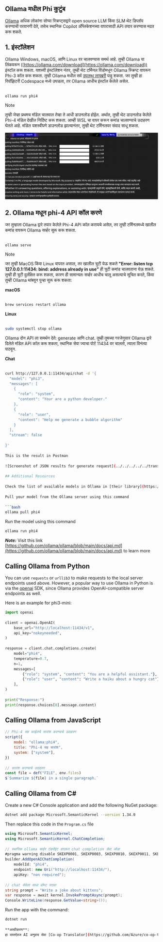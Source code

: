 <!--
CO_OP_TRANSLATOR_METADATA:
{
  "original_hash": "0b38834693bb497f96bf53f0d941f9a1",
  "translation_date": "2025-07-16T19:14:41+00:00",
  "source_file": "md/01.Introduction/02/04.Ollama.md",
  "language_code": "mr"
}
-->
## Ollama मधील Phi कुटुंब

[Ollama](https://ollama.com) अधिक लोकांना सोप्या स्क्रिप्ट्सद्वारे open source LLM किंवा SLM थेट डिप्लॉय करण्याची परवानगी देते, तसेच स्थानिक Copilot अ‍ॅप्लिकेशनच्या वापरासाठी API तयार करण्यास मदत करू शकते.

## **1. इंस्टॉलेशन**

Ollama Windows, macOS, आणि Linux वर चालवण्यास समर्थ आहे. तुम्ही Ollama या लिंकवरून ([https://ollama.com/download](https://ollama.com/download)) इंस्टॉल करू शकता. यशस्वी इंस्टॉलेशन नंतर, तुम्ही थेट टर्मिनल विंडोमधून Ollama स्क्रिप्ट वापरून Phi-3 कॉल करू शकता. तुम्ही Ollama मधील सर्व [उपलब्ध लायब्ररी](https://ollama.com/library) पाहू शकता. जर तुम्ही हा रिपॉझिटरी Codespace मध्ये उघडला, तर Ollama आधीच इंस्टॉल केलेले असेल.

```bash

ollama run phi4

```

> [!NOTE]
> तुम्ही जेव्हा प्रथमच मॉडेल चालवाल तेव्हा ते आधी डाउनलोड होईल. अर्थात, तुम्ही थेट डाउनलोड केलेले Phi-4 मॉडेल देखील निर्दिष्ट करू शकता. आम्ही WSL चा वापर करून कमांड चालवण्याचे उदाहरण घेतले आहे. मॉडेल यशस्वीपणे डाउनलोड झाल्यानंतर, तुम्ही थेट टर्मिनलवर संवाद साधू शकता.

![run](../../../../../translated_images/ollama_run.e9755172b162b381359f8dc8ad0eb1499e13266d833afaf29c47e928d6d7abc5.mr.png)

## **2. Ollama मधून phi-4 API कॉल करणे**

जर तुम्हाला Ollama द्वारे तयार केलेले Phi-4 API कॉल करायचे असेल, तर तुम्ही टर्मिनलमध्ये खालील कमांड वापरून Ollama सर्व्हर सुरू करू शकता.

```bash

ollama serve

```

> [!NOTE]
> जर तुम्ही MacOS किंवा Linux वापरत असाल, तर खालील त्रुटी येऊ शकते **"Error: listen tcp 127.0.0.1:11434: bind: address already in use"** ही त्रुटी कमांड चालवताना येऊ शकते. तुम्ही ही त्रुटी दुर्लक्षित करू शकता, कारण ही सामान्यतः सर्व्हर आधीच चालू असल्याचे सूचित करते, किंवा तुम्ही Ollama थांबवून पुन्हा सुरू करू शकता:

**macOS**

```bash

brew services restart ollama

```

**Linux**

```bash

sudo systemctl stop ollama

```

Ollama दोन API ला समर्थन देते: generate आणि chat. तुम्ही तुमच्या गरजेनुसार Ollama द्वारे दिलेले मॉडेल API कॉल करू शकता, स्थानिक सेवा ज्याचा पोर्ट 11434 वर चालतो, त्याला विनंत्या पाठवून.

**Chat**

```bash

curl http://127.0.0.1:11434/api/chat -d '{
  "model": "phi3",
  "messages": [
    {
      "role": "system",
      "content": "Your are a python developer."
    },
    {
      "role": "user",
      "content": "Help me generate a bubble algorithm"
    }
  ],
  "stream": false
  
}'

This is the result in Postman

![Screenshot of JSON results for generate request](../../../../../translated_images/ollama_gen.bda5d4e715366cc9c1cae2956e30bfd55b07b22ca782ef69e680100a9a1fd563.mr.png)

## Additional Resources

Check the list of available models in Ollama in [their library](https://ollama.com/library).

Pull your model from the Ollama server using this command

```bash
ollama pull phi4
```

Run the model using this command

```bash
ollama run phi4
```

***Note:*** Visit this link [https://github.com/ollama/ollama/blob/main/docs/api.md](https://github.com/ollama/ollama/blob/main/docs/api.md) to learn more

## Calling Ollama from Python

You can use `requests` or `urllib3` to make requests to the local server endpoints used above. However, a popular way to use Ollama in Python is via the [openai](https://pypi.org/project/openai/) SDK, since Ollama provides OpenAI-compatible server endpoints as well.

Here is an example for phi3-mini:

```python
import openai

client = openai.OpenAI(
    base_url="http://localhost:11434/v1",
    api_key="nokeyneeded",
)

response = client.chat.completions.create(
    model="phi4",
    temperature=0.7,
    n=1,
    messages=[
        {"role": "system", "content": "You are a helpful assistant."},
        {"role": "user", "content": "Write a haiku about a hungry cat"},
    ],
)

print("Response:")
print(response.choices[0].message.content)
```

## Calling Ollama from JavaScript 

```javascript
// Phi-4 सह फाईलचे सारांश करण्याचे उदाहरण
script({
    model: "ollama:phi4",
    title: "Phi-4 सह सारांश",
    system: ["system"],
})

// सारांश करण्याचे उदाहरण
const file = def("FILE", env.files)
$`Summarize ${file} in a single paragraph.`
```

## Calling Ollama from C#

Create a new C# Console application and add the following NuGet package:

```bash
dotnet add package Microsoft.SemanticKernel --version 1.34.0
```

Then replace this code in the `Program.cs` file

```csharp
using Microsoft.SemanticKernel;
using Microsoft.SemanticKernel.ChatCompletion;

// स्थानिक ollama सर्व्हर एंडपॉइंट वापरून chat completion सेवा जोडा
#pragma warning disable SKEXP0001, SKEXP0003, SKEXP0010, SKEXP0011, SKEXP0050, SKEXP0052
builder.AddOpenAIChatCompletion(
    modelId: "phi4",
    endpoint: new Uri("http://localhost:11434/"),
    apiKey: "non required");

// chat सेवेला साधा प्रॉम्प्ट पाठवा
string prompt = "Write a joke about kittens";
var response = await kernel.InvokePromptAsync(prompt);
Console.WriteLine(response.GetValue<string>());
```

Run the app with the command:

```bash
dotnet run

**अस्वीकरण**:  
हा दस्तऐवज AI अनुवाद सेवा [Co-op Translator](https://github.com/Azure/co-op-translator) वापरून अनुवादित केला आहे. आम्ही अचूकतेसाठी प्रयत्नशील असलो तरी, कृपया लक्षात घ्या की स्वयंचलित अनुवादांमध्ये चुका किंवा अचूकतेची कमतरता असू शकते. मूळ दस्तऐवज त्याच्या स्थानिक भाषेत अधिकृत स्रोत मानला जावा. महत्त्वाच्या माहितीसाठी व्यावसायिक मानवी अनुवाद करण्याची शिफारस केली जाते. या अनुवादाच्या वापरामुळे उद्भवलेल्या कोणत्याही गैरसमजुती किंवा चुकीच्या अर्थलागी आम्ही जबाबदार नाही.